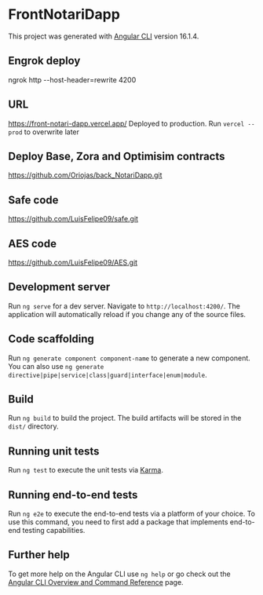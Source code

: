 # FrontNotariDapp

This project was generated with [Angular CLI](https://github.com/angular/angular-cli) version 16.1.4.

## Engrok deploy
ngrok http --host-header=rewrite 4200

## URL
https://front-notari-dapp.vercel.app/
Deployed to production. Run `vercel --prod` to overwrite later

## Deploy Base, Zora and Optimisim contracts
https://github.com/Oriojas/back_NotariDapp.git

## Safe code
https://github.com/LuisFelipe09/safe.git

## AES code
https://github.com/LuisFelipe09/AES.git

## Development server

Run `ng serve` for a dev server. Navigate to `http://localhost:4200/`. The application will automatically reload if you change any of the source files.

## Code scaffolding

Run `ng generate component component-name` to generate a new component. You can also use `ng generate directive|pipe|service|class|guard|interface|enum|module`.

## Build

Run `ng build` to build the project. The build artifacts will be stored in the `dist/` directory.

## Running unit tests

Run `ng test` to execute the unit tests via [Karma](https://karma-runner.github.io).

## Running end-to-end tests

Run `ng e2e` to execute the end-to-end tests via a platform of your choice. To use this command, you need to first add a package that implements end-to-end testing capabilities.

## Further help

To get more help on the Angular CLI use `ng help` or go check out the [Angular CLI Overview and Command Reference](https://angular.io/cli) page.
